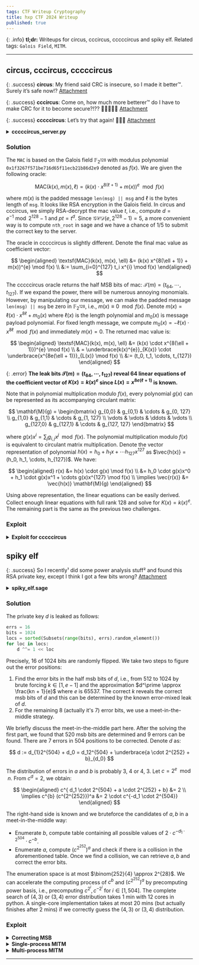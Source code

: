 ```yaml
---
tags: CTF Writeup Cryptography
title: hxp CTF 2024 Writeup
published: true
---
```


{: .info}
**tl;dr:** Writeups for circus, cccircus, cccccircus and spiky elf. Related tags: `Galois Field`, `MITM`.

<!--more-->

---

## circus, cccircus, cccccircus

{: .success}
**circus**: My friend said CRC is insecure, so I made it better™. Surely it’s safe now!? [Attachment](/assets/ctf-stuff/2024-hxp/circus-626cf2b1fe5d61b5.tar.xz)

{: .success}
**cccircus**: Come on, how much more betterer™ do I have to make CRC for it to become secure?!?? 🎪🐘🦁🔥🤹 [Attachment](/assets/ctf-stuff/2024-hxp/cccircus-b17dbb48e606a93b.tar.xz)

{: .success}
**cccccircus**: Let’s try that again! 🥜🍿🥳 [Attachment](/assets/ctf-stuff/2024-hxp/cccccircus-4cd2b310162153ea.tar.xz)

<details class="warning">
<summary><b>cccccircus_server.py</b></summary>
<div markdown="1">

``` python
#!/usr/bin/env python3

f = 0x1f3267f571be716d65f11ecb21b86d2e9

def to_bits(bs):
    return int.from_bytes(bs)

def from_bits(v):
    return int.to_bytes(v, 8)

def red(x):
    while (l := x.bit_length()) > 128:
        x ^= f << l - 129
    return x

def mul(x, y):
    z = 0
    for i in range(x.bit_length()):
        if (x >> i) & 1:
            z ^= y << i
    return red(z)

def exp(x, n):
    assert n >= 0
    if not n:
        return 1
    if n % 2:
        return mul(x, exp(x, n-1))
    return exp(mul(x, x), n//2)

class Mac:
    def __init__(self, key):
        self.key = key

    def __call__(self, msg):
        tag = exp(to_bits(self.key + bytes([len(msg)]) + msg), 1000000)
        return from_bits(tag >> 64)

if __name__ == '__main__':
    import os, signal
    signal.alarm(60)

    mac = Mac(os.urandom(32))
    for _ in range(99):
        try:
            inp = input().strip().split(' ')
        except EOFError:
            exit()
        cmd, data = inp[0], bytes.fromhex(inp[1])
        if cmd == 'solve':
            break
        if cmd == 'query':
            print(mac(data).hex())
        else:
            print('bad command')
    else:
        print('no more')
        exit()

    key = bytes.fromhex(inp[1])
    mac_ = Mac(key)
    for l in range(256):
        msg = os.urandom(l)
        if Mac(key)(msg) != mac(msg):
            print('wrong key')
            break
    else:
        print(open('flag.txt').read().strip())
```

</div>
</details>

### Solution

The `MAC` is based on the Galois field $\mathbb{F}_{2^{128}}$ with modulus polynomial `0x1f3267f571be716d65f11ecb21b86d2e9` denoted as $f(x)$. We are given the following oracle:

$$
\textsf{MAC}(k(x), m(x), \ell) =  (k(x) \cdot x^{8(\ell + 1)} + m(x))^{e} \mod f(x)
$$

where $m(x)$ is the padded message `len(msg) || msg` and $\ell$ is the bytes length of `msg`. It looks like RSA encryption in the Galois field. In circus and cccircus, we simply RSA-decrypt the mac value $t$, i.e., compute $d = e^{-1} \bmod {2^{128} - 1}$ and $pt = t^d$. Since $\mathcal{GCD}(e, 2^{128} -1) = 5$, a more convenient way is to compute `nth_root` in sage and we have a chance of 1/5 to submit the correct key to the server.

The oracle in cccccircus is slightly different. Denote the final mac value as coefficient vector:

$$
\begin{aligned}
\textsf{MAC}(k(x), m(x), \ell) &=  (k(x) x^{8(\ell + 1)} + m(x))^{e} \mod f(x) \\
&:= \sum_{i=0}^{127} t_i x^{i} \mod f(x)
\end{aligned}
$$

The cccccircus oracle returns the half MSB bits of mac: $\mathcal{T}(m) = (t_{64}, \cdots, t_{127})$. If we expand the power, there will be numerous annoying monomials. However, by manipulating our message, we can make the padded message `len(msg) || msg`  be zero in $\mathbb{F}_{2^{128}}$, i.e., $m(x) \equiv  0 \mod f(x)$. Denote $m(x) = \ell(x) \cdot x^{8\ell} + m_0(x)$ where $\ell(x)$ is the length polynomial and $m_0(x)$ is message payload polynomial. For fixed length message, we compute $m_0(x) = -\ell(x) \cdot x^{8\ell} \mod f(x)$ and immediately $m(x) = 0$. The returned mac value is:

$$
\begin{aligned}
\textsf{MAC}(k(x), m(x), \ell) &=  (k(x) \cdot x^{8(\ell + 1)})^{e} \mod f(x) \\
& = \underbrace{k(x)^{e}}_{K(x)} \cdot \underbrace{x^{8e(\ell + 1)}}_{L(x)} \mod f(x) \\
&:= (t_0, t_1, \cdots, t_{127})
\end{aligned}
$$

{: .error}
**The leak bits $\mathcal{T}(m) = (t_{64}, \cdots, t_{127})$ reveal 64 linear equations of the coefficient vector of $K(x) = k(x)^e$ since $L(x) = x^{8e(\ell + 1)}$ is known.** 

Note that in polynomial multiplication modulo $f(x)$, every polynomial $g(x)$ can be represented as its accompanying circulant matrix:

$$
\mathbf{M}(g) = 
\begin{bmatrix}
g_{0,0} & g_{0,1}  & \cdots  & g_{0, 127} \\
g_{1,0} & g_{1,1}  & \cdots  & g_{1, 127} \\
\vdots & \vdots & \ddots  & \vdots \\
g_{127,0} & g_{127,1}  & \cdots  & g_{127, 127} 
\end{bmatrix}
$$

where $g(x) x^{i} = \sum_{j} g_{i, j}x^j \mod f(x)$. The polynomial multiplication modulo $f(x)$ is equivalent to circulant matrix multiplication. Denote the vector representation of polynomial $h(x) = h_0 + h_1 x + \cdots h_{127} x^{127}$ as $\vec{h(x)} = (h_0, h_1, \cdots, h_{127})$. We have: 

$$
\begin{aligned}
r(x) &= h(x) \cdot g(x) \mod f(x)  \\
&= h_0 \cdot g(x)x^0 + h_1 \cdot g(x)x^1 + \cdots g(x)x^{127} \mod f(x) \\
\implies  \vec{r(x)} &= \vec{h(x)} \mathbf{M}(g)
\end{aligned}
$$

Using above representation, the linear equations can be easily derived. Collect enough linear equations with full rank 128 and solve for $K(x) = k(x)^e$. The remaining part is the same as the previous two challenges.

### Exploit

<details class="exploit">
<summary><b>Exploit for cccccircus</b></summary>
<div markdown="1">

``` python
from sage.all import GF, PolynomialRing, ZZ, matrix, vector
from pwn import remote, process

P = PolynomialRing(GF(2), 'x')
x = P.gen()

def int_to_poly(h):
    return sum(((int(h) >> i) & 1) * x**i for i in range(int(h).bit_length()))

def poly_to_hex(f):
    num = int("".join([str(i) for i in f.list()[::-1]]), 2)
    return num.to_bytes((num.bit_length() + 7) // 8, "big").hex()

f = int_to_poly(0x1f3267f571be716d65f11ecb21b86d2e9)
F = GF(2**128, name='a', modulus=f)
a = F.gen()

def generate_special_message(target_len):
    assert 255 >= target_len >= 16
    prefix = bytes([target_len]) + b"\x00" * target_len
    pre_poly = F(int_to_poly(int.from_bytes(prefix, "big")))
    suffix16 = bytes.fromhex(poly_to_hex(-pre_poly))
    suffix = b"\x00" * (target_len - len(suffix16)) + suffix16
    return bytes([target_len]) +  suffix


def polynomial_to_circulant_matrix(poly, n, mod, F=ZZ):
    x = poly.variables()[0]
    M = []
    for i in range(n):
        tmp_pol = poly * x**i % mod
        M.append(tmp_pol.list() + [0] * (n - 1 - tmp_pol.degree()))
    return matrix(F, M)

local = False
while True:
    if local:
        io = process(["python3", "vuln.py"], level='info')
    else:
        io = remote("78.46.142.212", "7777", level='info')
    eqs = []
    leaks = []
    for tlen in range(32, 32 + 10):
        io.sendline(b"query " + generate_special_message(tlen)[1:].hex().encode())
        mask_poly = P(F(int_to_poly(1 << (8*tlen + 8))) ** 1000000)
        M = polynomial_to_circulant_matrix(mask_poly, 128, f)
        leak = ZZ(int(io.recvline().strip().decode(), 16))
        leak_bits = [(leak >> i) & 1 for i in range(64)]
        assert len(leak_bits) == 64 and leak < 2**64
        eqs += [M.column(i + 64) for i in range(64)]
        leaks += leak_bits
    mat = matrix(GF(2), eqs)
    vec = vector(GF(2), leaks)
    sol = mat.solve_right(vec)
    kpoly = F(sol.list())
    c = [poly_to_hex(i) for i in kpoly.nth_root(1000000, all=True)]
    print(f"submit {c[0]}")
    io.sendline(b"solve " + c[0].encode())
    res = io.recvline()
    print(res.decode().strip())
    if b"hxp" in res:
        break
    io.close()
```

</div>
</details>

## spiky elf

{: .success}
So I recently¹ did some power analysis stuff² and found this RSA private key, except I think I got a few bits wrong? [Attachment](/assets/ctf-stuff/2024-hxp/spiky_elf-722497613bbe984c.tar.xz)


<details class="warning">
<summary><b>spiky_elf.sage</b></summary>
<div markdown="1">

``` python
#!/usr/bin/env sage
proof.all(False)

bits = 1024
errs = 16

p = random_prime(2^(bits//2))
q = random_prime(2^(bits//2))
n = p * q
e = 0x10001
print(f'{n = :#x}')
print(f'{e = :#x}')

flag = pow(int.from_bytes(open('flag.txt','rb').read().strip()), e, n)
print(f'{flag = :#x}')

d = inverse_mod(e, lcm(p-1, q-1))
locs = sorted(Subsets(range(bits), errs).random_element())
for loc in locs:
    d ^^= 1 << loc
print(f'{d = :#x}')
```

</div>
</details>


### Solution 

The private key $d$ is leaked as follows:

``` python
errs = 16
bits = 1024
locs = sorted(Subsets(range(bits), errs).random_element())
for loc in locs:
    d ^^= 1 << loc
```

Precisely, 16 of 1024 bits are randomly flipped. We take two steps to figure out the error positions:

1. Find the error bits in the half msb bits of $d$, i.e., from $512$ to $1024$ by brute forcing $k \in [1, e-1]$ and the approximation $d^\prime \approx \frac{kn + 1}{e}$ where $e$ is 65537. The correct $k$ reveals the correct msb bits of $d$ and this can be determined by the known error-mixed leak of $d$. 
2. For the remaining 8 (actually it's 7) error bits, we use a meet-in-the-middle strategy. 

We briefly discuss the meet-in-the-middle part here. After the solving the first part, we found that $520$ msb bits are determined and $9$ errors can be found. There are $7$ errors in $504$ positions to be corrected. Denote $d$ as:

$$
d := d_{1}2^{504} + d_0 = d_12^{504} + \underbrace{a \cdot 2^{252} + b}_{d_0}
$$

The distribution of errors in $a$ and $b$ is probably 3, 4 or 4, 3. Let $c = 2^e \mod n$. From $c^d = 2$, we obtain:

$$
\begin{aligned}
c^{ d_1 \cdot 2^{504} + a \cdot 2^{252} + b} &= 2 \\
\implies c^{b} (c^{2^{252}})^a &= 2 \cdot c^{-d_1 \cdot 2^{504}}
\end{aligned}
$$

The right-hand side is known and we bruteforce the candidates of $a, b$ in a meet-in-the-middle way:

- Enumerate $b$, compute table containing all possible values of $2 \cdot c^{-d_1 \cdot 2^{504}} \cdot c^{-b}$.
- Enumerate $a$, compute $(c^{2^{252}})^a$ and check if there is a collision in the aforementioned table. Once we find a collision, we can retrieve $a, b$ and correct the error bits.

The enumeration space is at most $\binom{252}{4} \approx 2^{28}$. We can accelerate the computing process of $c^b$ and $(c^{2^{252}})^a$ by precomputing power basis, i.e., precomputing $c^{2^i}, c^{-2^i}$ for $i \in [1, 504]$. The complete search of $(4,3)$ or $(3,4)$ error distribution takes 1 min with 12 cores in python. A single-core implementation takes at most 20 mins (but actually finishes after 2 mins) if we correctly guess the $(4,3)$ or $(3,4)$ distribution.

### Exploit

<details class="exploit">
<summary><b>Correcting MSB</b></summary>
<div markdown="1">

``` python
from sage.all import ZZ

def count_msb_errors(d, d_bar, nmsb=600):
    return bin(d ^ d_bar)[2:].zfill(1024)[:nmsb].count('1')

n = 0x639d87bf6a02786607d67741ebde10aa39746dc8ed22b191ff2fefe9c210b3ee2ce68b185dc7f8069e78441bdec1d33e2b342c226b5cde8a49f567ac11a3bcb7ff88eeededdd0d50eb981635920d2380a6b878d327b261821355d65b2ef9f807035a70c77252d09787c2b3dfafdfa4f5c6b39a1c66c5b39fe9d1ee4b36d86d5
e = 0x10001
flag = 0x40208a7900b1575431a49690030e4eb8be6269edcd3c7b2d97ae94a6eb744e9c622d81b95ea45b23ee6e0d773e3dd48adc6bb2c7c6423d8fd52eddcc6c0710f607590d5fc57a45883a36ad0d851f84d4bee86ffaf65bc1773f97430080926550dce3666051befa87bacc01d44dd09baa6ae93a85cedde5933f7cbbe2cb56cdd
d = 0x1a54893799cd9805600cfaee1c8a408813525db268fbc29e7f2a81eb47b64d2dd20dc8be52b6332e375f92a120957042a92a4bd4f5e13ef14e9b398bec330602dc9dbbb63cf3dfe6d33bf95d08306a894b052e005a57cc41673fe866f4f8b2ffb0aa26fc4c51a8f5135e40df2107e0259ddf4c1d9c1eb41b1f702b135c941

# cc = (p - 1)(q-1) / lcm(p-1, q-1)
cc_max = n // d
nmsb = 520

for k in range(1, e):
    for cc in range(2, cc_max, 2):
        # ed = k(n - p - q + 1)/cc + 1
        d_real_msb = (k * n // cc + 1) // e
        err_num = count_msb_errors(d, d_real_msb, nmsb)
        if err_num <= 16:
            err_pos = [i for i, (a, b) in enumerate(zip(bin(d)[2:].zfill(1024)[:nmsb], bin(d_real_msb)[2:].zfill(1024)[:nmsb])) if a != b]
            print(f"Found: {d_real_msb = } with {k//cc = }")
            print(f"Found: {err_num =  } in {nmsb} msb bits")
            print(f"Found: {err_pos = } from highest bit to lowest bit")
            exit(0)

# Found: d_real_msb = 4514088967547488951649479902515202812774123491743896551436762406242971627370506765191178449599877062466101307468179199203541042200279058948411943214043223303232663400817011215091948406144006044666676764127646300202138127044251756808659462372075867443194976482310771190867332273026020227834408536297872091 with k//cc = 67
# Found: err_num =  9 in 520 msb bits
# Found: err_pos = [46, 102, 235, 252, 280, 394, 412, 434, 485] from highest bit to lowest bit
```

</div>
</details>

<details class="exploit">
<summary><b>Single-process MITM</b></summary>
<div markdown="1">

``` python
from sage.all import ZZ, binomial
from itertools import combinations
from tqdm import tqdm

n = 0x639d87bf6a02786607d67741ebde10aa39746dc8ed22b191ff2fefe9c210b3ee2ce68b185dc7f8069e78441bdec1d33e2b342c226b5cde8a49f567ac11a3bcb7ff88eeededdd0d50eb981635920d2380a6b878d327b261821355d65b2ef9f807035a70c77252d09787c2b3dfafdfa4f5c6b39a1c66c5b39fe9d1ee4b36d86d5
e = 0x10001
flag = 0x40208a7900b1575431a49690030e4eb8be6269edcd3c7b2d97ae94a6eb744e9c622d81b95ea45b23ee6e0d773e3dd48adc6bb2c7c6423d8fd52eddcc6c0710f607590d5fc57a45883a36ad0d851f84d4bee86ffaf65bc1773f97430080926550dce3666051befa87bacc01d44dd09baa6ae93a85cedde5933f7cbbe2cb56cdd
d = 0x1a54893799cd9805600cfaee1c8a408813525db268fbc29e7f2a81eb47b64d2dd20dc8be52b6332e375f92a120957042a92a4bd4f5e13ef14e9b398bec330602dc9dbbb63cf3dfe6d33bf95d08306a894b052e005a57cc41673fe866f4f8b2ffb0aa26fc4c51a8f5135e40df2107e0259ddf4c1d9c1eb41b1f702b135c941
d_real_msb = 4514088967547488951649479902515202812774123491743896551436762406242971627370506765191178449599877062466101307468179199203541042200279058948411943214043223303232663400817011215091948406144006044666676764127646300202138127044251756808659462372075867443194976482310771190867332273026020227834408536297872091

err_pos = [46, 102, 235, 252, 280, 394, 412, 434, 485]
unknown_nbit = 1024 - 520
d_msb = (d_real_msb >> unknown_nbit) << unknown_nbit
d_lsb = d & ((1 << unknown_nbit) - 1)

enc2 = pow(2, e, n)
inv_enc2 = pow(enc2, -1, n)
# enc2^(d_msb) * enc2^(d_l) = 2
# c:= enc2^(d_l) = 2 * pow(enc2, -d_msb, n) % n
# d_l := a*2**252 + b 
# c = enc2 ^ (a*2**252 + b) = (enc2^(2^252))^a * enc2 ^ b
# c *  * (enc2^-1) ^ b) = (enc2^(2^252))^a

c  = 2 * pow(enc2, - d_msb, n) % n
X = pow(enc2, 2**252, n)

enc2_basis = [pow(enc2, 2**i, n) for i in range(unknown_nbit // 2)]
enc2_inv_basis = [pow(inv_enc2, 2**i, n) for i in range(unknown_nbit // 2)]
X_basis = [pow(X, 2**i, n) for i in range(unknown_nbit // 2)]
X_inv_basis = [pow(pow(X, -1, n), 2**i, n) for i in range(unknown_nbit // 2)]

d_l_msb = d_lsb >> (unknown_nbit // 2)
d_l_lsb = d_lsb & ((1 << (unknown_nbit // 2)) - 1)
d_l_lsb_bits = [d_l_lsb >> i & 1 for i in range(unknown_nbit // 2)]
d_l_msb_bits = [d_l_msb >> i & 1 for i in range(unknown_nbit // 2)]

B_initial = pow(inv_enc2, d_l_lsb, n) * c % n
A_initial = pow(X, d_l_msb, n)

# build table
search_err1 = 3
search_err2 = 4
pos_size = 252 # unknown_nbit // 2
bf_space = combinations(range(pos_size), search_err1) 
total_size = binomial(pos_size, search_err1)
table = {}

for pos1 in tqdm(bf_space, total=total_size):
    lhs = A_initial
    for idx in pos1:
        if d_l_msb_bits[idx] == 1:
            lhs = lhs * X_inv_basis[idx] % n
        else:
            lhs = lhs * X_basis[idx] % n
    table[lhs] = pos1

bf_space = combinations(range(pos_size), search_err2) 
total_size = binomial(pos_size, search_err2)

for pos2 in tqdm(bf_space, total=total_size):
    rhs = B_initial
    for idx in pos2:
        if d_l_lsb_bits[idx] == 1:
            rhs = rhs * enc2_basis[idx] % n
        else:
            rhs = rhs * enc2_inv_basis[idx] % n
    if rhs in table:
        pos1 = table[rhs]
        print(f"{pos1 = }")
        print(f"{pos2 = }")
        break
```

</div>
</details>

<details class="exploit">
<summary><b>Multi-process MITM</b></summary>
<div markdown="1">

``` python
# Generated by GPT-4o (rewrite a multi-process version of the above code).
from sage.all import binomial
from itertools import combinations
from tqdm import tqdm
from multiprocessing import Pool, cpu_count

n = 0x639d87bf6a02786607d67741ebde10aa39746dc8ed22b191ff2fefe9c210b3ee2ce68b185dc7f8069e78441bdec1d33e2b342c226b5cde8a49f567ac11a3bcb7ff88eeededdd0d50eb981635920d2380a6b878d327b261821355d65b2ef9f807035a70c77252d09787c2b3dfafdfa4f5c6b39a1c66c5b39fe9d1ee4b36d86d5
e = 0x10001
flag = 0x40208a7900b1575431a49690030e4eb8be6269edcd3c7b2d97ae94a6eb744e9c622d81b95ea45b23ee6e0d773e3dd48adc6bb2c7c6423d8fd52eddcc6c0710f607590d5fc57a45883a36ad0d851f84d4bee86ffaf65bc1773f97430080926550dce3666051befa87bacc01d44dd09baa6ae93a85cedde5933f7cbbe2cb56cdd
d = 0x1a54893799cd9805600cfaee1c8a408813525db268fbc29e7f2a81eb47b64d2dd20dc8be52b6332e375f92a120957042a92a4bd4f5e13ef14e9b398bec330602dc9dbbb63cf3dfe6d33bf95d08306a894b052e005a57cc41673fe866f4f8b2ffb0aa26fc4c51a8f5135e40df2107e0259ddf4c1d9c1eb41b1f702b135c941
d_real_msb = 4514088967547488951649479902515202812774123491743896551436762406242971627370506765191178449599877062466101307468179199203541042200279058948411943214043223303232663400817011215091948406144006044666676764127646300202138127044251756808659462372075867443194976482310771190867332273026020227834408536297872091

err_pos = [46, 102, 235, 252, 280, 394, 412, 434, 485]
unknown_nbit = 1024 - 520
d_msb = (d_real_msb >> unknown_nbit) << unknown_nbit
d_lsb = d & ((1 << unknown_nbit) - 1)

enc2 = pow(2, e, n)
inv_enc2 = pow(enc2, -1, n)
c  = 2 * pow(enc2, - d_msb, n) % n
c_inv = pow(c, -1, n)
enc2_basis = [pow(enc2, 2**i, n) for i in range(unknown_nbit // 2)]
enc2_inv_basis = [pow(inv_enc2, 2**i, n) for i in range(unknown_nbit // 2)]

search_err1 = 3 # build table with 3 errors (may be the msb or lsb, depending on the your implementation)
search_err2 = 4 # search table with 4 errors (may be the msb or lsb, depending on the your implementation)
pos_size = 252  # unknown_nbit // 2

d_l_msb = d_lsb >> (unknown_nbit // 2)
d_l_lsb = d_lsb & ((1 << (unknown_nbit // 2)) - 1)
B_initial = c * pow(inv_enc2, d_l_lsb, n) % n
d_l_lsb_bits = [d_l_lsb >> i & 1 for i in range(unknown_nbit // 2)]
d_l_msb_bits = [d_l_msb >> i & 1 for i in range(unknown_nbit // 2)]

X = pow(enc2, 2**252, n)
X_basis = [pow(X, 2**i, n) for i in range(unknown_nbit // 2)]
X_inv_basis = [pow(pow(X, -1, n), 2**i, n) for i in range(unknown_nbit // 2)]
A_initial = pow(X, d_l_msb, n)

# def build_table_task(pos1_chunk):
#     table_chunk = {}
#     for pos1 in pos1_chunk:
#         lhs = B_initial
#         for idx in pos1:
#             if d_l_lsb_bits[idx] == 1:
#                 lhs = lhs * enc2_basis[idx] % n
#             else:
#                 lhs = lhs * enc2_inv_basis[idx] % n
#         table_chunk[lhs] = pos1
#     return table_chunk

def build_table_task(pos1_chunk):
    table_chunk = {}
    for pos1 in pos1_chunk:
        lhs = A_initial
        for idx in pos1:
            if d_l_msb_bits[idx] == 1:
                lhs = lhs * X_inv_basis[idx] % n
            else:
                lhs = lhs * X_basis[idx] % n
        table_chunk[lhs] = pos1
    return table_chunk

def parallel_build_table():
    bf_space = list(combinations(range(pos_size), search_err1))
    total_size = binomial(pos_size, search_err1)
    chunk_size = total_size // cpu_count()
    chunks = [bf_space[i:i+chunk_size] for i in range(0, len(bf_space), chunk_size)]

    with Pool() as pool:
        results = list(tqdm(pool.imap(build_table_task, chunks), total=len(chunks)))

    table = {}
    for chunk in results:
        table.update(chunk)
    return table

# def search_table_task(args):
#     pos2_chunk, table = args
#     results = []
#     for pos2 in pos2_chunk:
#         rhs = A_initial
#         for idx in pos2:
#             if d_l_msb_bits[idx] == 1:
#                 rhs = rhs * X_inv_basis[idx] % n
#             else:
#                 rhs = rhs * X_basis[idx] % n
#         if rhs in table:
#             print(f"{pos2 = }")
#             print(f"{table[rhs] = }")
#             results.append((table[rhs], pos2))
#     return results

def search_table_task(args):
    pos2_chunk, table = args
    results = []
    for pos2 in pos2_chunk:
        rhs = B_initial
        for idx in pos2:
            if d_l_lsb_bits[idx] == 1:
                rhs = rhs * enc2_basis[idx] % n
            else:
                rhs = rhs * enc2_inv_basis[idx] % n
        if rhs in table:
            print(f"{pos2 = }")
            print(f"{table[rhs] = }")
            results.append((table[rhs], pos2))
    return results


def parallel_search_table(table):
    bf_space = list(combinations(range(pos_size), search_err2))
    total_size = binomial(pos_size, search_err2)
    chunk_size = total_size // cpu_count()
    chunks = [bf_space[i:i + chunk_size] for i in range(0, len(bf_space), chunk_size)]

    with Pool() as pool:
        # Pass both chunks and the table as arguments
        results = list(tqdm(pool.imap(search_table_task, [(chunk, table) for chunk in chunks]), total=len(chunks)))

    for chunk in results:
        for pos1, pos2 in chunk:
            print(f"{pos1 = }")
            print(f"{pos2 = }")

def main():
    print("Building table...")
    table = parallel_build_table()
    print("Searching table...")
    parallel_search_table(table)

if __name__ == "__main__":
    print(f"{cpu_count() = }")
    main()
```

</div>
</details>

---
